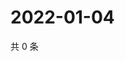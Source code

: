 # 2022-01-04

共 0 条

<!-- BEGIN WEIBO -->
<!-- 最后更新时间 Tue Jan 04 2022 16:15:03 GMT+0800 (China Standard Time) -->

<!-- END WEIBO -->
